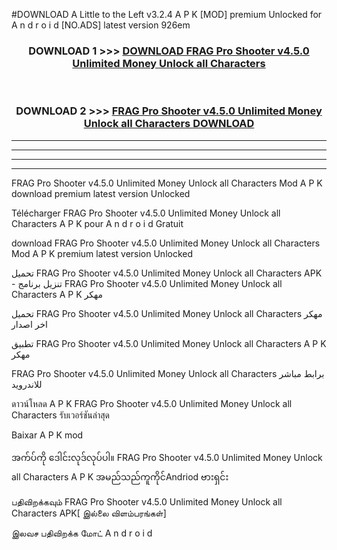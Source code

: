 #DOWNLOAD A Little to the Left v3.2.4 A P K [MOD] premium Unlocked for A n d r o i d [NO.ADS] latest version 926em 



<div align="center">

<h3>DOWNLOAD 1 >>> <a href="https://downloadmod1.web.app/?judul=FRAG Pro Shooter v4.5.0 Unlimited Money Unlock all Characters ">DOWNLOAD FRAG Pro Shooter v4.5.0 Unlimited Money Unlock all Characters </a></h3><br>

<h3>DOWNLOAD 2 >>> <a href="https://downloadmod1.web.app/?judul=FRAG Pro Shooter v4.5.0 Unlimited Money Unlock all Characters ">FRAG Pro Shooter v4.5.0 Unlimited Money Unlock all Characters  DOWNLOAD </a></h3>

</div>


----------------------------------------------------------

----------------------------------------------------------

----------------------------------------------------------

----------------------------------------------------------


FRAG Pro Shooter v4.5.0 Unlimited Money Unlock all Characters  Mod A P K download premium latest version Unlocked

Télécharger FRAG Pro Shooter v4.5.0 Unlimited Money Unlock all Characters  A P K pour A n d r o i d Gratuit

download FRAG Pro Shooter v4.5.0 Unlimited Money Unlock all Characters  Mod A P K premium latest version Unlocked

تحميل FRAG Pro Shooter v4.5.0 Unlimited Money Unlock all Characters  APK - تنزيل برنامج FRAG Pro Shooter v4.5.0 Unlimited Money Unlock all Characters  A P K مهكر

تحميل FRAG Pro Shooter v4.5.0 Unlimited Money Unlock all Characters  مهكر اخر اصدار

تطبيق FRAG Pro Shooter v4.5.0 Unlimited Money Unlock all Characters  A P K مهكر

FRAG Pro Shooter v4.5.0 Unlimited Money Unlock all Characters  برابط مباشر للاندرويد

ดาวน์โหลด A P K FRAG Pro Shooter v4.5.0 Unlimited Money Unlock all Characters  รับเวอร์ชันล่าสุด

Baixar A P K mod

အက်ပ်ကို ဒေါင်းလုဒ်လုပ်ပါ။ FRAG Pro Shooter v4.5.0 Unlimited Money Unlock all Characters  A P K အမည်သည်ကူကိုင်Andriod ဗားရှင်း

பதிவிறக்கவும் FRAG Pro Shooter v4.5.0 Unlimited Money Unlock all Characters  APK[ இல்லை விளம்பரங்கள்] 
 
இலவச பதிவிறக்க மோட் A n d r o i d



